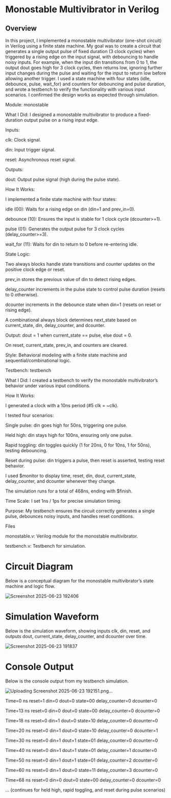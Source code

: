 # Monostable Multivibrator in Verilog

## Overview

In this project, I implemented a monostable multivibrator (one-shot circuit) in Verilog using a finite state machine. My goal was to create a circuit that generates a single output pulse of fixed duration (3 clock cycles) when triggered by a rising edge on the input signal, with debouncing to handle noisy inputs. For example, when the input din transitions from 0 to 1, the output dout goes high for 3 clock cycles, then returns low, ignoring further input changes during the pulse and waiting for the input to return low before allowing another trigger. I used a state machine with four states (idle, debounce, pulse, wait_for) and counters for debouncing and pulse duration, and wrote a testbench to verify the functionality with various input scenarios. I confirmed the design works as expected through simulation.

Module: monostable





What I Did: I designed a monostable multivibrator to produce a fixed-duration output pulse on a rising input edge.



Inputs:





clk: Clock signal.



din: Input trigger signal.



reset: Asynchronous reset signal.



Outputs:





dout: Output pulse signal (high during the pulse state).



How It Works:





I implemented a finite state machine with four states:





idle (00): Waits for a rising edge on din (din=1 and prev_in=0).



debounce (10): Ensures the input is stable for 1 clock cycle (dcounter>=1).



pulse (01): Generates the output pulse for 3 clock cycles (delay_counter>=3).



wait_for (11): Waits for din to return to 0 before re-entering idle.



State Logic:





Two always blocks handle state transitions and counter updates on the positive clock edge or reset.



prev_in stores the previous value of din to detect rising edges.



delay_counter increments in the pulse state to control pulse duration (resets to 0 otherwise).



dcounter increments in the debounce state when din=1 (resets on reset or rising edge).



A combinational always block determines next_state based on current_state, din, delay_counter, and dcounter.



Output: dout = 1 when current_state == pulse, else dout = 0.



On reset, current_state, prev_in, and counters are cleared.



Style: Behavioral modeling with a finite state machine and sequential/combinational logic.

Testbench: testbench





What I Did: I created a testbench to verify the monostable multivibrator’s behavior under various input conditions.



How It Works:





I generated a clock with a 10ns period (#5 clk = ~clk).



I tested four scenarios:





Single pulse: din goes high for 50ns, triggering one pulse.



Held high: din stays high for 100ns, ensuring only one pulse.



Rapid toggling: din toggles quickly (1 for 20ns, 0 for 10ns, 1 for 50ns), testing debouncing.



Reset during pulse: din triggers a pulse, then reset is asserted, testing reset behavior.



I used $monitor to display time, reset, din, dout, current_state, delay_counter, and dcounter whenever they change.



The simulation runs for a total of 468ns, ending with $finish.



Time Scale: I set 1ns / 1ps for precise simulation timing.



Purpose: My testbench ensures the circuit correctly generates a single pulse, debounces noisy inputs, and handles reset conditions.

Files





monostable.v: Verilog module for the monostable multivibrator.



testbench.v: Testbench for simulation.

# Circuit Diagram

Below is a conceptual diagram for the monostable multivibrator’s state machine and logic flow.


![Screenshot 2025-06-23 192406](https://github.com/user-attachments/assets/1a537188-3af4-480a-93e8-f08e7907bad0)


# Simulation Waveform

Below is the simulation waveform, showing inputs clk, din, reset, and outputs dout, current_state, delay_counter, and dcounter over time.

![Screenshot 2025-06-23 191837](https://github.com/user-attachments/assets/c213d7fb-d48b-4a82-bc39-b5c103f6ca0a)


# Console Output

Below is the console output from my testbench simulation.

![Uploading Screenshot 2025-06-23 192151.png…]()






Time=0 ns reset=1 din=0 dout=0 state=00 delay_counter=0 dcounter=0



Time=13 ns reset=0 din=0 dout=0 state=00 delay_counter=0 dcounter=0



Time=18 ns reset=0 din=1 dout=0 state=10 delay_counter=0 dcounter=0



Time=20 ns reset=0 din=1 dout=0 state=10 delay_counter=0 dcounter=1



Time=30 ns reset=0 din=1 dout=1 state=01 delay_counter=0 dcounter=0



Time=40 ns reset=0 din=1 dout=1 state=01 delay_counter=1 dcounter=0



Time=50 ns reset=0 din=1 dout=1 state=01 delay_counter=2 dcounter=0



Time=60 ns reset=0 din=1 dout=0 state=11 delay_counter=3 dcounter=0



Time=68 ns reset=0 din=0 dout=0 state=00 delay_counter=0 dcounter=0



... (continues for held high, rapid toggling, and reset during pulse scenarios)
